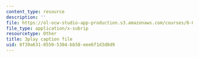 ```yaml
---
content_type: resource
description: ''
file: https://ol-ocw-studio-app-production.s3.amazonaws.com/courses/8-04-quantum-physics-i-spring-2016/8f39a63105505304bb58eee6f1d3d0d9_EkpbxgEslE4.vtt
file_type: application/x-subrip
resourcetype: Other
title: 3play caption file
uid: 8f39a631-0550-5304-bb58-eee6f1d3d0d9
---
```

